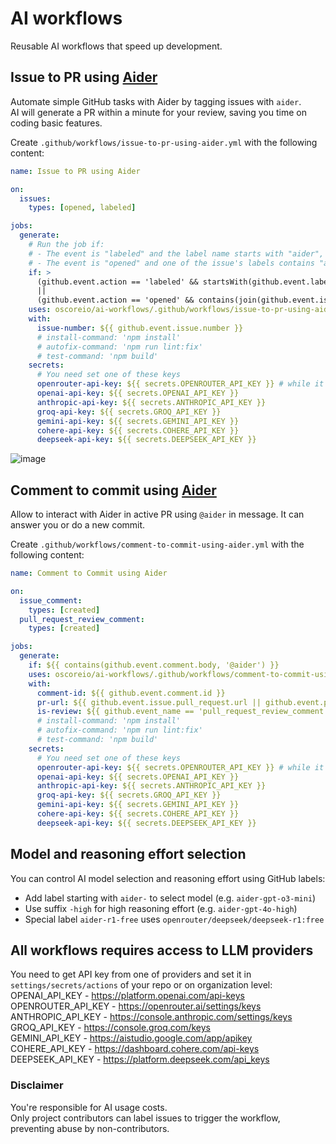 # AI workflows
Reusable AI workflows that speed up development.

## Issue to PR using [Aider](https://aider.chat/)

Automate simple GitHub tasks with Aider by tagging issues with `aider`.  
AI will generate a PR within a minute for your review, saving you time on coding basic features.

Create `.github/workflows/issue-to-pr-using-aider.yml` with the following content:
```yaml
name: Issue to PR using Aider

on:
  issues:
    types: [opened, labeled]

jobs:
  generate:
    # Run the job if:
    # - The event is "labeled" and the label name starts with "aider", OR
    # - The event is "opened" and one of the issue's labels contains "aider"
    if: >
      (github.event.action == 'labeled' && startsWith(github.event.label.name, 'aider'))
      ||
      (github.event.action == 'opened' && contains(join(github.event.issue.labels.*.name, ' '), 'aider'))
    uses: oscoreio/ai-workflows/.github/workflows/issue-to-pr-using-aider.yml@main
    with:
      issue-number: ${{ github.event.issue.number }}
      # install-command: 'npm install'
      # autofix-command: 'npm run lint:fix'
      # test-command: 'npm build'
    secrets:
      # You need set one of these keys
      openrouter-api-key: ${{ secrets.OPENROUTER_API_KEY }} # while it allows to use DeepSeek R1 for free, it still required to rate-limiting you
      openai-api-key: ${{ secrets.OPENAI_API_KEY }}
      anthropic-api-key: ${{ secrets.ANTHROPIC_API_KEY }}
      groq-api-key: ${{ secrets.GROQ_API_KEY }}
      gemini-api-key: ${{ secrets.GEMINI_API_KEY }}
      cohere-api-key: ${{ secrets.COHERE_API_KEY }}
      deepseek-api-key: ${{ secrets.DEEPSEEK_API_KEY }}
```
![image](https://github.com/user-attachments/assets/8382f4cb-4870-43ca-bd6b-46bc1a172d69)


## Comment to commit using [Aider](https://aider.chat/)

Allow to interact with Aider in active PR using `@aider` in message. It can answer you or do a new commit.

Create `.github/workflows/comment-to-commit-using-aider.yml` with the following content:
```yaml
name: Comment to Commit using Aider

on:
  issue_comment:
    types: [created]
  pull_request_review_comment:
    types: [created]

jobs:
  generate:
    if: ${{ contains(github.event.comment.body, '@aider') }}
    uses: oscoreio/ai-workflows/.github/workflows/comment-to-commit-using-aider.yml@main
    with:
      comment-id: ${{ github.event.comment.id }}
      pr-url: ${{ github.event.issue.pull_request.url || github.event.pull_request.url }}
      is-review: ${{ github.event_name == 'pull_request_review_comment' }}
      # install-command: 'npm install'
      # autofix-command: 'npm run lint:fix'
      # test-command: 'npm build'
    secrets:
      # You need set one of these keys
      openrouter-api-key: ${{ secrets.OPENROUTER_API_KEY }} # while it allows to use DeepSeek R1 for free, it still required to rate-limiting you
      openai-api-key: ${{ secrets.OPENAI_API_KEY }}
      anthropic-api-key: ${{ secrets.ANTHROPIC_API_KEY }}
      groq-api-key: ${{ secrets.GROQ_API_KEY }}
      gemini-api-key: ${{ secrets.GEMINI_API_KEY }}
      cohere-api-key: ${{ secrets.COHERE_API_KEY }}
      deepseek-api-key: ${{ secrets.DEEPSEEK_API_KEY }}
```

## Model and reasoning effort selection

You can control AI model selection and reasoning effort using GitHub labels:
- Add label starting with `aider-` to select model (e.g. `aider-gpt-o3-mini`)
- Use suffix `-high` for high reasoning effort (e.g. `aider-gpt-4o-high`)
- Special label `aider-r1-free` uses `openrouter/deepseek/deepseek-r1:free`

## All workflows requires access to LLM providers

You need to get API key from one of providers and set it in `settings/secrets/actions` of your repo or on organization level:  
OPENAI_API_KEY - https://platform.openai.com/api-keys  
OPENROUTER_API_KEY - https://openrouter.ai/settings/keys  
ANTHROPIC_API_KEY - https://console.anthropic.com/settings/keys  
GROQ_API_KEY - https://console.groq.com/keys  
GEMINI_API_KEY - https://aistudio.google.com/app/apikey  
COHERE_API_KEY - https://dashboard.cohere.com/api-keys  
DEEPSEEK_API_KEY - https://platform.deepseek.com/api_keys  

### Disclaimer

You're responsible for AI usage costs.  
Only project contributors can label issues to trigger the workflow, preventing abuse by non-contributors.
